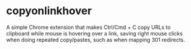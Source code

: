 # copyonlinkhover

A simple Chrome extension that makes Ctrl/Cmd + C copy URLs to clipboard while mouse is hovering over a link, saving right mouse clicks when doing repeated copy/pastes, such as when mapping 301 redirects.